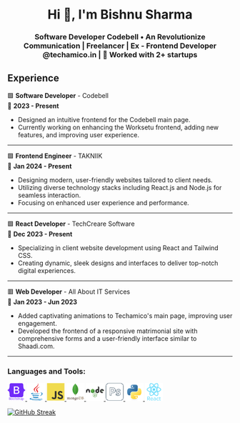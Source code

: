 <h1 align="center">Hi 👋, I'm Bishnu Sharma</h1>
<h3 align="center">Software Developer Codebell • An Revolutionize Communication | Freelancer | Ex - Frontend Developer @techamico.in | 🚀 Worked with 2+ startups</h3>

## Experience
🟩 **Software Developer** - Codebell   
📅 **2023 - Present**  
- Designed an intuitive frontend for the Codebell main page.  
- Currently working on enhancing the Worksetu frontend, adding new features, and improving user experience.  

---

🟩 **Frontend Engineer** - TAKNIIK  
📅 **Jan 2024 - Present**  
- Designing modern, user-friendly websites tailored to client needs.  
- Utilizing diverse technology stacks including React.js and Node.js for seamless interaction.  
- Focusing on enhanced user experience and performance.

---

🟩 **React Developer** - TechCreare Software   
📅 **Dec 2023 - Present**  
- Specializing in client website development using React and Tailwind CSS.  
- Creating dynamic, sleek designs and interfaces to deliver top-notch digital experiences.  

---

🟥 **Web Developer** - All About IT Services  
📅 **Jan 2023 - Jun 2023**  
- Added captivating animations to Techamico's main page, improving user engagement.  
- Developed the frontend of a responsive matrimonial site with comprehensive forms and a user-friendly interface similar to Shaadi.com.

---

<h3 align="left">Languages and Tools:</h3>
<p align="left"> <a href="https://getbootstrap.com" target="_blank" rel="noreferrer"> <img src="https://raw.githubusercontent.com/devicons/devicon/master/icons/bootstrap/bootstrap-plain-wordmark.svg" alt="bootstrap" width="40" height="40"/> </a> <a href="https://www.cprogramming.com/" target="_blank" rel="noreferrer"> <img src="https://raw.githubusercontent.com/devicons/devicon/master/icons/java/java-original.svg" alt="java" width="40" height="40"/> </a> <a href="https://developer.mozilla.org/en-US/docs/Web/JavaScript" target="_blank" rel="noreferrer"> <img src="https://raw.githubusercontent.com/devicons/devicon/master/icons/javascript/javascript-original.svg" alt="javascript" width="40" height="40"/> </a> <a href="https://www.mongodb.com/" target="_blank" rel="noreferrer"> <img src="https://raw.githubusercontent.com/devicons/devicon/master/icons/mongodb/mongodb-original-wordmark.svg" alt="mongodb" width="40" height="40"/> </a> <a href="https://nodejs.org" target="_blank" rel="noreferrer"> <img src="https://raw.githubusercontent.com/devicons/devicon/master/icons/nodejs/nodejs-original-wordmark.svg" alt="nodejs" width="40" height="40"/> </a> <a href="https://www.photoshop.com/en" target="_blank" rel="noreferrer"> <img src="https://raw.githubusercontent.com/devicons/devicon/master/icons/photoshop/photoshop-line.svg" alt="photoshop" width="40" height="40"/> </a> <a href="https://www.python.org" target="_blank" rel="noreferrer"> <img src="https://raw.githubusercontent.com/devicons/devicon/master/icons/python/python-original.svg" alt="python" width="40" height="40"/> </a> <a href="https://reactjs.org/" target="_blank" rel="noreferrer"> <img src="https://raw.githubusercontent.com/devicons/devicon/master/icons/react/react-original-wordmark.svg" alt="react" width="40" height="40"/> </a> </p>

[![GitHub Streak](https://github-readme-streak-stats.herokuapp.com/?user=vishnusharma7&theme=merko)](https://git.io/streak-stats)



